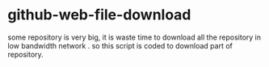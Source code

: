 github-web-file-download
========================
some repository is very big, it is waste time to download all the repository in low bandwidth network .
so this script is coded to download part of repository.
